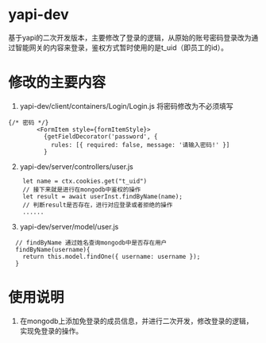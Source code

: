 # yapi-dev 
基于yapi的二次开发版本，主要修改了登录的逻辑，从原始的账号密码登录改为通过智能网关的内容来登录，鉴权方式暂时使用的是t_uid（即员工的id）。

# 修改的主要内容
1. yapi-dev/client/containers/Login/Login.js
将密码修改为不必须填写
```
{/* 密码 */}
        <FormItem style={formItemStyle}>
          {getFieldDecorator('password', {
            rules: [{ required: false, message: '请输入密码!' }]
          }
```
2. yapi-dev/server/controllers/user.js
```
    let name = ctx.cookies.get("t_uid")
    // 接下来就是进行在mongodb中鉴权的操作
    let result = await userInst.findByName(name);
    // 判断result是否存在，进行对应登录或者拒绝的操作
    ......
```
3. yapi-dev/server/model/user.js
```
  // findByName 通过姓名查询mongodb中是否存在用户
  findByName(username){
    return this.model.findOne({ username: username });
  }

```
# 使用说明
1. 在mongodb上添加免登录的成员信息，并进行二次开发，修改登录的逻辑，实现免登录的操作。

